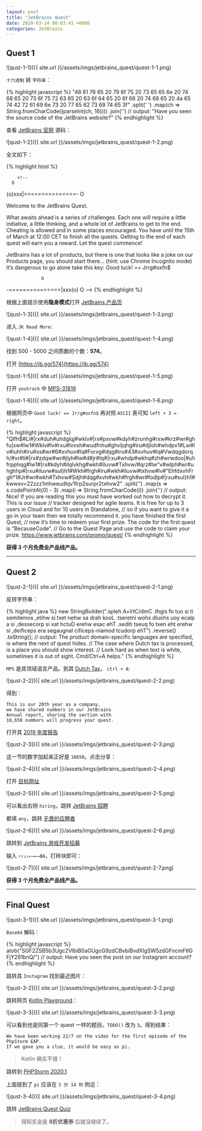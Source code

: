 ```yaml
---
layout: post
title: "JetBrains Quest"
date: 2020-03-14 00:03:41 +0800
categories: JetBrains
---
```


## Quest 1

![qust-1-1]({{ site.url }}/assets/imgs/jetbrains_quest/quest-1-1.png)

`十六进制` 转 `字符串`：

{% highlight javascript %}
"48 61 76 65 20 79 6f 75 20 73 65 65 6e 20 74 68 65 20 73 6f 75 72 63 65 20 63 6f 64 65 20 6f 66 20 74 68 65 20 4a 65 74 42 72 61 69 6e 73 20 77 65 62 73 69 74 65 3f"
    .split(' ')
    .map(ch => String.fromCharCode((parseInt(ch, 16))))
    .join('')
// output: "Have you seen the source code of the JetBrains website?"
{% endhighlight %}

查看 [JetBrains 官网](https://jetbrains.com) 源码：

![qust-1-2]({{ site.url }}/assets/imgs/jetbrains_quest/quest-1-2.png)

全文如下：

{% highlight html %}

        <!--
      O
{o)xxx|===============-
      O

Welcome to the JetBrains Quest.

What awaits ahead is a series of challenges. Each one will require a little initiative, a little thinking, and a whole lot of JetBrains to get to the end. Cheating is allowed and in some places encouraged. You have until the 15th of March at 12:00 CET to finish all the quests.
Getting to the end of each quest will earn you a reward.
Let the quest commence!

JetBrains has a lot of products, but there is one that looks like a joke on our Products page, you should start there... (hint: use Chrome Incognito mode)
It’s dangerous to go alone take this key: Good luck! == Jrrg#oxfn$

                 O
-===============|xxx(o}
                 O
-->
{% endhighlight %}


根据上面提示使用**隐身模式**打开 [JetBrains 产品页](https://jetbrains.com/products)

![qust-1-3]({{ site.url }}/assets/imgs/jetbrains_quest/quest-1-3.png)

进入 `JK Read More`:

![qust-1-4]({{ site.url }}/assets/imgs/jetbrains_quest/quest-1-4.png)


找到 500 - 5000 之间质数的个数：**574**。

打开 [https://jb.gg/574](https://jb.gg/574)

![qust-1-5]({{ site.url }}/assets/imgs/jetbrains_quest/quest-1-5.png)

打开 `youtrack` 中 [MPS-31816](https://youtrack.jetbrains.com/issue/MPS-31816)

![qust-1-6]({{ site.url }}/assets/imgs/jetbrains_quest/quest-1-6.png)

根据网页中 `Good luck! == Jrrg#oxfn$` 再对照 `ASCII` 表可知 `left + 3 = right`。

{% highlight javascript %}
"Qlfh$#Li#|rx#duh#uhdglqj#wklv#|rx#pxvw#kdyh#zrunhg#rxw#krz#wr#ghfu|sw#lw1#Wklv#lv#rxu#lvvxh#wudfnhu#ghvljqhg#iru#djloh#whdpv1#Lw#lv#iuhh#iru#xs#wr#6#xvhuv#lq#Forxg#dqg#iru#43#xvhuv#lq#Vwdqgdorqh/#vr#li#|rx#zdqw#wr#jlyh#lw#d#jr#lq#|rxu#whdp#wkhq#zh#wrwdoo|#uhfrpphqg#lw1#|rx#kdyh#ilqlvkhg#wkh#iluvw#Txhvw/#qrz#lw“v#wlph#wr#uhghhp#|rxu#iluvw#sul}h1#Wkh#frgh#iru#wkh#iluvw#txhvw#lv#‟EhfdxvhFrgh†1#Jr#wr#wkh#Txhvw#Sdjh#dqg#xvh#wkh#frgh#wr#fodlp#|rxu#sul}h1#kwwsv=22zzz1mhweudlqv1frp2surpr2txhvw2"
    .split('')
    .map(s => s.codePointAt(0) - 3)
    .map(i => String.fromCharCode(i))
    .join('')
// output: Nice! If you are reading this you must have worked out how to decrypt it. This is our issue
// tracker designed for agile teams. It is free for up to 3 users in Cloud and for 10 users in Standalone, 
// so if you want to give it a go in your team then we totally recommend it. you have finished the first Quest, 
// now it’s time to redeem your first prize. The code for the first quest is “BecauseCode”. 
// Go to the Quest Page and use the code to claim your prize. https://www.jetbrains.com/promo/quest/
{% endhighlight %}

**获得 3 个月免费全产品线产品。**

---

## Quest 2

![qust-2-1]({{ site.url }}/assets/imgs/jetbrains_quest/quest-2-1.png)

反转字符串：

{% highlight java %}
new StringBuilder(".spleh A+lrtC/dmC .thgis fo tuo si ti semitemos ,etihw si txet nehw sa drah kooL .tseretni wohs dluohs uoy ecalp a si ,dessecorp si xat hctuD erehw esac ehT .sedih tseuq fo txen eht erehw si ,deificeps era segaugnal cificeps-niamod tcudorp ehT")
    .reverse()
    .toString();
// output: The product domain-specific languages are specified, is where the next of quest hides. 
// The case where Dutch tax is processed, is a place you should show interest. 
// Look hard as when text is white, sometimes it is out of sight. Cmd/Ctrl+A helps."
{% endhighlight %}

`MPS` 是其领域语言产品。到其 [Dutch Tax](https://resources.jetbrains.com/storage/products/mps/docs/MPS_DTO_Case_Study.pdf)， `ctrl + A`:

![qust-2-2]({{ site.url }}/assets/imgs/jetbrains_quest/quest-2-2.png)

得到：

```
This is our 20th year as a company,
we have shared numbers in our JetBrains
Annual report, sharing the section with
18,650 numbers will progress your quest.
```

打开其 [2019 年度报告](https://www.jetbrains.com/company/annualreport/2019/)

![qust-2-3]({{ site.url }}/assets/imgs/jetbrains_quest/quest-2-3.png)


这一节的数字加起来正好是 `18650`。点击分享：

![qust-2-4]({{ site.url }}/assets/imgs/jetbrains_quest/quest-2-4.png)

打开 [目标网址](https://blog.jetbrains.com/blog/2019/11/22/jetbrains-7th-annual-hackathon/)

![qust-2-5]({{ site.url }}/assets/imgs/jetbrains_quest/quest-2-5.png)

可以看出右侧 `hiring`，跳转 [JetBrains 招聘](http://jetbrains.com/jobs)

都填 `any`，跳转 [无畏的应聘者](https://www.jetbrains.com/careers/jobs/fearless-quester-356)

![qust-2-6]({{ site.url }}/assets/imgs/jetbrains_quest/quest-2-6.png)

跳转到 [JetBrains 游戏开发招募](https://www.jetbrains.com/gamedev/)

输入 `↑↑↓↓←→←→BA`，打砖块即可：

![qust-2-7]({{ site.url }}/assets/imgs/jetbrains_quest/quest-2-7.png)

**获得 3 个月免费全产品线产品。**

---

## Final Quest

![qust-3-1]({{ site.url }}/assets/imgs/jetbrains_quest/quest-3-1.png)

`Base64` 解码：

{% highlight javascript %}
atob("SGF2ZSB5b3Ugc2VlbiB0aGUgcG9zdCBvbiBvdXIgSW5zdGFncmFtIGFjY291bnQ/")
// output: Have you seen the post on our Instagram account?
{% endhighlight %}

跳转其 `Instagram` 找到最近图片：

![qust-3-2]({{ site.url }}/assets/imgs/jetbrains_quest/quest-3-2.png)

跳转网页 [Kotlin Playground](https://play.kotlinlang.org/?short=o-lDUKP8W)：

![qust-3-3]({{ site.url }}/assets/imgs/jetbrains_quest/quest-3-3.png)

可以看到也是同第一个 quest 一样的题目。`TODO()` 改为 `3`。得到结果：

```
We have been working 22/7 on the video for the first episode of the PhpStorm EAP. 
If we gave you a clue, it would be easy as pi.
```

> Kotlin 确实不错！

跳转到 [PHPStorm 2020.1](https://blog.jetbrains.com/phpstorm/2020/02/whats-coming-in-phpstorm-2020-1-eap-video-series-season-2020-1-episode-1/)

上面提到了 `pi` 应该在 `3 分 14 秒` 附近：

![qust-3-4]({{ site.url }}/assets/imgs/jetbrains_quest/quest-3-4.png)

跳转 [JetBrains Quest Quiz](https://jb.gg/31415926)

> 得知奖金是 **8折优惠券** 后就没继续了。